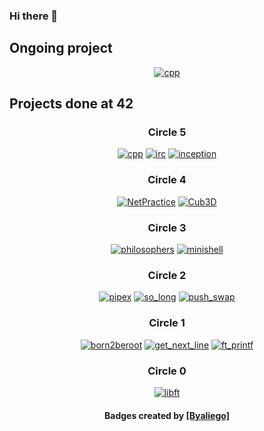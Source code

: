 ### Hi there 👋

## Ongoing project
<div align=center>
  <a href="https://github.com/wdelaros/ft_transcendence"><img alt="cpp" src="https://github.com/ayogun/42-project-badges/blob/main/badges/ft_transcendencee.png"></a>
</div>

## Projects done at 42
<div align=center>
  <h3>Circle 5</h3>
  <a href="https://github.com/wdelaros/CPP"><img alt="cpp" src="https://github.com/ayogun/42-project-badges/blob/main/badges/cppe.png"></a>
  <a href="https://github.com/wdelaros/ft_irc"><img alt="irc" src="https://github.com/ayogun/42-project-badges/blob/main/badges/ft_irce.png"></a>
  <a href="https://github.com/wdelaros/Inception"><img alt="inception" src="https://github.com/ayogun/42-project-badges/blob/main/badges/inceptione.png"></a>
  
  <h3>Circle 4</h3>
  <a href="https://github.com/wdelaros/NetPractice"><img alt="NetPractice" src="https://github.com/ayogun/42-project-badges/blob/main/badges/netpracticem.png"></a>
  <a href="https://github.com/wdelaros/Cub3D"><img alt="Cub3D" src="https://github.com/ayogun/42-project-badges/blob/main/badges/cub3de.png"></a>
  
  <h3>Circle 3</h3>
  <a href="https://github.com/wdelaros/Philosophers"><img alt="philosophers" src="https://github.com/ayogun/42-project-badges/blob/main/badges/philosopherse.png"></a>
  <a href="https://github.com/wdelaros/minishell"><img alt="minishell" src="https://github.com/ayogun/42-project-badges/blob/main/badges/minishelle.png"></a>
  
  <h3>Circle 2</h3>
  <a href="https://github.com/wdelaros/pipex"><img alt="pipex" src="https://github.com/ayogun/42-project-badges/blob/main/badges/pipexe.png"></a>
  <a href="https://github.com/wdelaros/so_long"><img alt="so_long" src="https://github.com/ayogun/42-project-badges/blob/main/badges/so_longe.png"></a>
  <a href="https://github.com/wdelaros/push_swap"><img alt="push_swap" src="https://github.com/ayogun/42-project-badges/blob/main/badges/push_swape.png"></a>
  
  <h3>Circle 1</h3>
  <a href="https://github.com/wdelaros/wdelaros"><img alt="born2beroot" src="https://github.com/ayogun/42-project-badges/blob/main/badges/born2beroote.png"></a>
  <a href="https://github.com/wdelaros/get-next-line"><img alt="get_next_line" src="https://github.com/ayogun/42-project-badges/blob/main/badges/get_next_linem.png"></a>
  <a href="https://github.com/wdelaros/ft_printf"><img alt="ft_printf" src="https://github.com/ayogun/42-project-badges/blob/main/badges/ft_printfe.png"></a>
  
  <h3>Circle 0</h3>
    <a href="https://github.com/wdelaros/libft"><img alt="libft" src="https://github.com/ayogun/42-project-badges/blob/main/badges/libftm.png"></a>
  
  <h4>Badges created by <a href="https://github.com/byaliego/42-project-badges">[Byaliego]</a></h4> 
</div>
